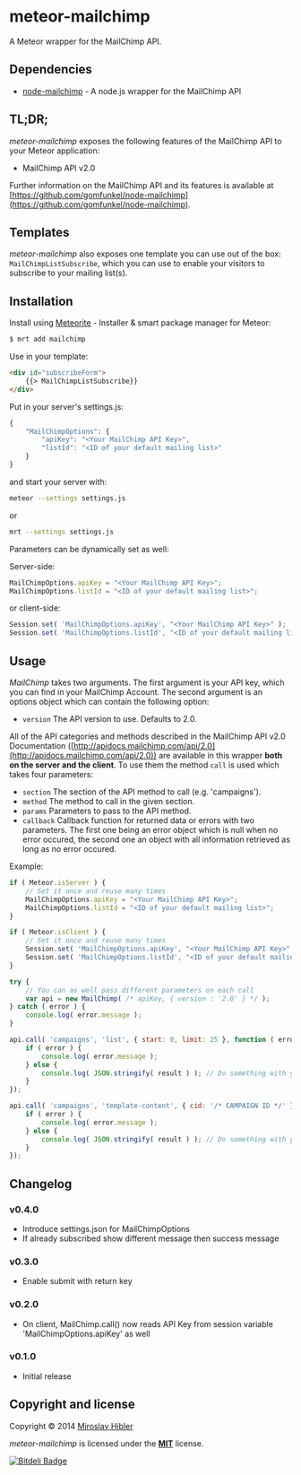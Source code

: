 # meteor-mailchimp

A Meteor wrapper for the MailChimp API.


## Dependencies

 * [node-mailchimp](https://github.com/gomfunkel/node-mailchimp) - A node.js wrapper for the MailChimp API


## TL;DR;

_meteor-mailchimp_ exposes the following features of the MailChimp API to your Meteor application:

 * MailChimp API v2.0

Further information on the MailChimp API and its features is available at [https://github.com/gomfunkel/node-mailchimp](https://github.com/gomfunkel/node-mailchimp).


## Templates

_meteor-mailchimp_ also exposes one template you can use out of the box: `MailChimpListSubscribe`, which you can use to enable your visitors to subscribe to your mailing list(s).


## Installation

Install using [Meteorite](https://github.com/oortcloud/meteorite) - Installer & smart package manager for Meteor:

```sh
$ mrt add mailchimp
```

Use in your template:

```html
<div id="subscribeForm">
	{{> MailChimpListSubscribe}}
</div>
```

Put in your server's settings.js:

```javascript
{
	"MailChimpOptions": {
		"apiKey": "<Your MailChimp API Key>",
		"listId": "<ID of your default mailing list>"
	}
}
```

and start your server with:

```sh
meteor --settings settings.js
```
or

```sh
mrt --settings settings.js
```

Parameters can be dynamically set as well:

Server-side:

```javascript
MailChimpOptions.apiKey = "<Your MailChimp API Key>";
MailChimpOptions.listId = "<ID of your default mailing list>";
```

or client-side:

```javascript
Session.set( 'MailChimpOptions.apiKey', "<Your MailChimp API Key>" );
Session.set( 'MailChimpOptions.listId', "<ID of your default mailing list>" );
```


## Usage

_MailChimp_ takes two arguments. The first argument is your API key, which you can find in your MailChimp Account. The second argument is an options object which can contain the following option:

 * `version` The API version to use. Defaults to 2.0.

All of the API categories and methods described in the MailChimp API v2.0 Documentation ([http://apidocs.mailchimp.com/api/2.0](http://apidocs.mailchimp.com/api/2.0)) are available in this wrapper **both on the server and the client**. To use them the method `call` is used which takes four parameters:

 * `section` The section of the API method to call (e.g. 'campaigns').
 * `method` The method to call in the given section.
 * `params` Parameters to pass to the API method.
 * `callback` Callback function for returned data or errors with two parameters. The first one being an error object which is null when no error occured, the second one an object with all information retrieved as long as no error occured.

Example:

```javascript
if ( Meteor.isServer ) {
	// Set it once and reuse many times
	MailChimpOptions.apiKey = "<Your MailChimp API Key>";
	MailChimpOptions.listId = "<ID of your default mailing list>";
}

if ( Meteor.isClient ) {
	// Set it once and reuse many times
	Session.set( 'MailChimpOptions.apiKey', "<Your MailChimp API Key>" );
	Session.set( 'MailChimpOptions.listId', "<ID of your default mailing list>" );
}

try {
	// You can as well pass different parameters on each call
	var api = new MailChimp( /* apiKey, { version : '2.0' } */ );
} catch ( error ) {
	console.log( error.message );
}

api.call( 'campaigns', 'list', { start: 0, limit: 25 }, function ( error, result ) {
	if ( error ) {
		console.log( error.message );
	} else {
		console.log( JSON.stringify( result ) ); // Do something with your data!
	}
});

api.call( 'campaigns', 'template-content', { cid: '/* CAMPAIGN ID */' }, function ( error, result ) {
	if ( error ) {
		console.log( error.message );
	} else {
		console.log( JSON.stringify( result ) ); // Do something with your data!
	}
});
```

## Changelog

### v0.4.0
 * Introduce settings.json for MailChimpOptions
 * If already subscribed show different message then success message

### v0.3.0
 * Enable submit with return key

### v0.2.0
 * On client, MailChimp.call() now reads API Key from session variable 'MailChimpOptions.apiKey' as well

### v0.1.0
 * Initial release

## Copyright and license

Copyright © 2014 [Miroslav Hibler](http://miro.hibler.me)

_meteor-mailchimp_ is licensed under the [**MIT**](http://miro.mit-license.org) license.

[![Bitdeli Badge](https://d2weczhvl823v0.cloudfront.net/MiroHibler/meteor-mailchimp/trend.png)](https://bitdeli.com/free "Bitdeli Badge")
